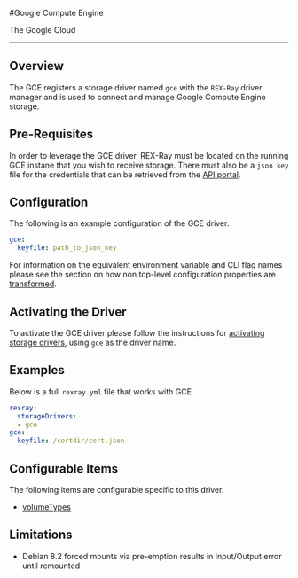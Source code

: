 #Google Compute Engine

The Google Cloud

---

## Overview
The GCE registers a storage driver named `gce` with the `REX-Ray`
driver manager and is used to connect and manage Google Compute Engine storage.

## Pre-Requisites
In order to leverage the GCE driver, REX-Ray must be located on the
running GCE instane that you wish to receive storage.  There must also
be a `json key` file for the credentials that can be retrieved from the [API
portal](https://console.developers.google.com/apis/credentials).

## Configuration
The following is an example configuration of the GCE driver.

```yaml
gce:
  keyfile: path_to_json_key
```

For information on the equivalent environment variable and CLI flag names
please see the section on how non top-level configuration properties are
[transformed](./config/#all-other-properties).

## Activating the Driver
To activate the GCE driver please follow the instructions for
[activating storage drivers](/user-guide/config#activating-storage-drivers),
using `gce` as the driver name.

## Examples
Below is a full `rexray.yml` file that works with GCE.

```yaml
rexray:
  storageDrivers:
  - gce
gce:
  keyfile: /certdir/cert.json
```

## Configurable Items
The following items are configurable specific to this driver.
- [volumeTypes](https://cloud.google.com/compute/docs/reference/latest/diskTypes/list)

## Limitations
- Debian 8.2 forced mounts via pre-emption results in Input/Output error until
remounted
